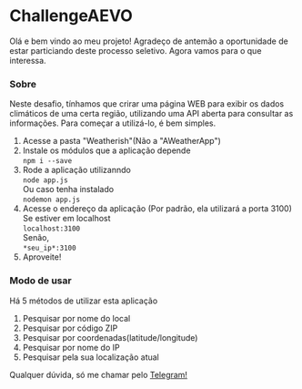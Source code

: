# ChallengeAEVO
Olá e bem vindo ao meu projeto!
Agradeço de antemão a oportunidade de estar particiando deste processo seletivo.
Agora vamos para o que interessa.

### Sobre
Neste desafio, tínhamos que crirar uma página WEB para exibir os dados climáticos de uma certa região, utilizando uma API aberta para consultar as informações.
Para começar a utilizá-lo, é bem simples.

1. Acesse a pasta "Weatherish"(Não a "AWeatherApp")
1. Instale os módulos que a aplicação depende<br>
  `
  npm i --save
  `
1. Rode a aplicação utilizanndo<br>
  `
  node app.js
  ` <br>
  Ou caso tenha instalado <br>
  `
  nodemon app.js
  `
1. Acesse o endereço da aplicação (Por padrão, ela utilizará a porta 3100)<br>
  Se estiver em localhost<br>
  `
  localhost:3100
  `<br>
  Senão,<br>
  `
  *seu_ip*:3100
  `<br>
  1. Aproveite!

### Modo de usar 
Há 5 métodos de utilizar esta aplicação<br>
1. Pesquisar por nome do local<br>
1. Pesquisar por código ZIP<br>
1. Pesquisar por coordenadas(latitude/longitude)<br>
1. Pesquisar por nome do IP<br>
1. Pesquisar pela sua localização atual<br>


Qualquer dúvida, só me chamar pelo
[Telegram!](https://t.me/Jacs1809)
  
